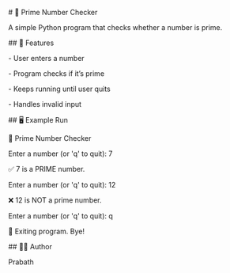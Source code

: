 \# 🔢 Prime Number Checker



A simple Python program that checks whether a number is prime.



\## 🚀 Features

\- User enters a number

\- Program checks if it’s prime

\- Keeps running until user quits

\- Handles invalid input



\## 🖥️ Example Run

🔢 Prime Number Checker

Enter a number (or 'q' to quit): 7

✅ 7 is a PRIME number.



Enter a number (or 'q' to quit): 12

❌ 12 is NOT a prime number.



Enter a number (or 'q' to quit): q

👋 Exiting program. Bye!





\## 👨‍💻 Author

Prabath




